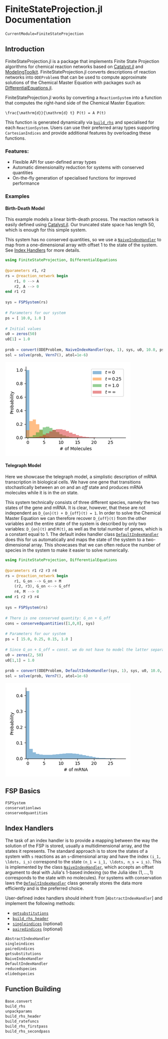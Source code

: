 # FiniteStateProjection.jl Documentation

```@meta
CurrentModule=FiniteStateProjection
```

## Introduction

FiniteStateProjection.jl is a package that implements Finite State Projection algorithms for chemical reaction networks based on [Catalyst.jl](https://github.com/SciML/Catalyst.jl) and [ModelingToolkit](https://github.com/SciML/ModelingToolkit.jl). FiniteStateProjection.jl converts descriptions of reaction networks into `ODEProblem`s that can be used to compute approximate solutions of the Chemical Master Equation with packages such as [DifferentialEquations.jl](https://github.com/SciML/DifferentialEquations.jl).

FiniteStateProjection.jl works by converting a `ReactionSystem` into a function that computes the right-hand side of the Chemical Master Equation:

``\frac{\mathrm{d}}{\mathrm{d} t} P(t) = A P(t)``

This function is generated dynamically via [`build_rhs`](@ref) and specialised for each `ReactionSystem`. Users can use their preferred array types supporting `CartesianIndices` and provide additional features by overloading these functions.

### Features:
- Flexible API for user-defined array types
- Automatic dimensionality reduction for systems with conserved quantities
- On-the-fly generation of specialised functions for improved performance

### Examples

#### Birth-Death Model

This example models a linear birth-death process. The reaction network is easily defined using [Catalyst.jl](https://github.com/SciML/Catalyst.jl). Our truncated state space has length 50, which is enough for this simple system.

This system has no conserved quantities, so we use a [`NaiveIndexHandler`](@ref) to map from a one-dimensional array with offset 1 to the state of the system. See [Index Handlers](@ref) for more details.

```julia
using FiniteStateProjection, DifferentialEquations

@parameters r1, r2
rs = @reaction_network begin
    r1, 0 --> A
    r2, A --> 0
end r1 r2

sys = FSPSystem(rs)

# Parameters for our system
ps = [ 10.0, 1.0 ]

# Initial values
u0 = zeros(50)
u0[1] = 1.0

prob = convert(ODEProblem, NaiveIndexHandler(sys, 1), sys, u0, 10.0, ps)
sol = solve(prob, Vern7(), atol=1e-6)
```
![Visualisation](../../figs/birth_death.png)

#### Telegraph Model

Here we showcase the telegraph model, a simplistic description of mRNA transcription in biological cells. We have one gene that transitions stochastically between an *on* and an *off* state and produces mRNA molecules while it is in the *on* state.

This system technically consists of three different species, namely the two states of the gene and mRNA. It is clear, however, that these are not independent as ``D_{on}(t) + D_{off}(t) = 1``. In order to solve the Chemical Master Equation we can therefore recover ``D_{off}(t)`` from the other variables and the entire state of the system is described by only two variables: ``D_{on}(t)`` and ``M(t)``, as well as the total number of genes, which is a constant equal to $1$. The default index handler class [`DefaultIndexHandler`](@ref) does this for us automatically and maps the state of the system to a two-dimensional array. This showcases that we can often reduce the number of species in the system to make it easier to solve numerically.

```julia
using FiniteStateProjection, DifferentialEquations

@parameters r1 r2 r3 r4
rs = @reaction_network begin
    r1, G_on --> G_on + M
    (r2, r3), G_on <--> G_off
    r4, M --> 0
end r1 r2 r3 r4

sys = FSPSystem(rs)

# There is one conserved quantity: G_on + G_off
cons = conservedquantities([1,0,0], sys)

# Parameters for our system
ps = [ 15.0, 0.25, 0.15, 1.0 ]

# Since G_on + G_off = const. we do not have to model the latter separately
u0 = zeros(2, 50)
u0[1,1] = 1.0

prob = convert(ODEProblem, DefaultIndexHandler(sys, 1), sys, u0, 10.0, (ps, cons))
sol = solve(prob, Vern7(), atol=1e-6)
```
![Visualisation](../../figs/telegraph.png)


## FSP Basics

```@docs
FSPSystem
conservationlaws
conservedquantities
```

## Index Handlers

The task of an index handler is to provide a mapping between the way the solution of the FSP is stored, usually a multidimensional array, and the states it represents. The standard approach is to store the states of a system with ``s`` reactions as an ``s``-dimensional array and have the index ``(i_1, \ldots, i_s)`` correspond to the state ``(n_1 = i_1, \ldots, n_s = i_s)``. This is implemented by the class [`NaiveIndexHandler`](@ref), which accepts an offset argument to deal with Julia's 1-based indexing (so the Julia idex $(1,\ldots,1)$ corresponds to the state with no molecules). For systems with conservation laws the [`DefaultIndexHandler`](@ref) class generally stores the data more efficiently and is the preferred choice.

User-defined index handlers should inherit from [`AbstractIndexHandler`] and implement the following methods:
- [`getsubstitutions`](@ref)
- [`build_rhs_header`](@ref)
- [`singleindices`](@ref) (optional)
- [`pairedindices`](@ref) (optional)

```@docs
AbstractIndexHandler
singleindices
pairedindices
getsubstitutions
NaiveIndexHandler
DefaultIndexHandler
reducedspecies
elidedspecies
```

## Function Building

```@docs
Base.convert
build_rhs
unpackparams
build_rhs_header
build_ratefuncs
build_rhs_firstpass
build_rhs_secondpass
```
